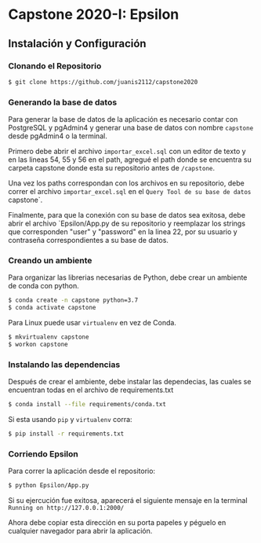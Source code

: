# Capstone 2020-I: Epsilon 
## Instalación y Configuración

### Clonando el Repositorio

```bash
$ git clone https://github.com/juanis2112/capstone2020
```
### Generando la base de datos

Para generar la base de datos de la aplicación es necesario contar con PostgreSQL y pgAdmin4 y generar una base de datos con nombre `capstone` desde pgAdmin4 o la terminal. 

Primero debe abrir el archivo `importar_excel.sql` con un editor de texto y en las lineas 54, 55 y 56 en el path, agregué el path donde se encuentra su carpeta capstone donde esta su repositorio antes de `/capstone`.

Una vez los paths correspondan con los archivos en su repositorio, debe correr el archivo `importar_excel.sql` en el `Query Tool de su base de datos `capstone`.

Finalmente, para que la conexión con su base de datos sea exitosa, debe abrir el archivo `Epsilon/App.py de su repositorio y reemplazar los strings que corresponden "user" y "password" en la linea 22, por su usuario y contraseña correspondientes a su base de datos.

### Creando un ambiente 

Para organizar las librerias necesarias de Python, debe crear un ambiente de conda con python.

```bash
$ conda create -n capstone python=3.7
$ conda activate capstone
```

Para Linux puede usar `virtualenv` en vez de Conda.

```bash
$ mkvirtualenv capstone
$ workon capstone
```

### Instalando las dependencias


Después de crear el ambiente, debe instalar las dependecias, las cuales se encuentran todas en el archivo de requirements.txt

```bash
$ conda install --file requirements/conda.txt
```

Si esta usando `pip` y `virtualenv` corra:

```bash
$ pip install -r requirements.txt 
```

### Corriendo Epsilon

Para correr la aplicación desde el repositorio:

```bash
$ python Epsilon/App.py
```
Si su ejercución fue exitosa, aparecerá el siguiente mensaje en la terminal
`Running on http://127.0.0.1:2000/`

Ahora debe copiar esta dirección en su porta papeles y péguelo en cualquier navegador para abrir la aplicación.




